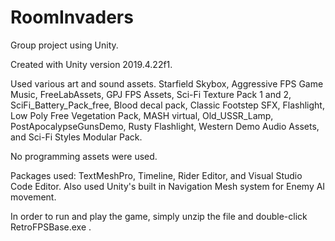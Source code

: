# RoomInvaders
Group project using Unity. 

Created with Unity version 2019.4.22f1.

Used various art and sound assets. Starfield Skybox, Aggressive FPS Game Music, FreeLabAssets, GPJ FPS Assets, Sci-Fi Texture Pack 1 and 2, 
SciFi_Battery_Pack_free, Blood decal pack, Classic Footstep SFX, Flashlight, Low Poly Free Vegetation Pack, MASH virtual, Old_USSR_Lamp,
PostApocalypseGunsDemo, Rusty Flashlight, Western Demo Audio Assets, and Sci-Fi Styles Modular Pack.

No programming assets were used.

Packages used: TextMeshPro, Timeline, Rider Editor, and Visual Studio Code Editor.
Also used Unity's built in Navigation Mesh system for Enemy AI movement.

In order to run and play the game, simply unzip the file and double-click RetroFPSBase.exe .
